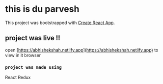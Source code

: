 # this is du parvesh 

This project was bootstrapped with [Create React App](https://github.com/facebook/create-react-app).

## project was live !!
open [https://abhishekshah.netlify.app](https://abhishekshah.netlify.app) to view in it browser


### `project was made using `
React
Redux

